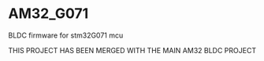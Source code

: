 # AM32_G071
BLDC firmware for stm32G071 mcu


THIS PROJECT HAS BEEN MERGED WITH THE MAIN AM32 BLDC PROJECT
